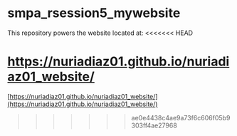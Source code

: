 # smpa_rsession5_mywebsite

This repository powers the website located at: 
<<<<<<< HEAD

https://nuriadiaz01.github.io/nuriadiaz01_website/
=======
[https://nuriadiaz01.github.io/nuriadiaz01_website/](https://nuriadiaz01.github.io/nuriadiaz01_website/)
>>>>>>> ae0e4438c4ae9a73f6c606f05b9303ff4ae27968
